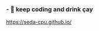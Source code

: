 

### - 🌱 keep coding and drink çay

https://seda-cpu.github.io/

<!--
**Seda-cpu/Seda-cpu** is a ✨ _special_ ✨ repository because its `README.md` (this file) appears on your GitHub profile.
Hi everyone
- 🔭 I’m currently working on autonomous vehicles and smart systems.
Here are some ideas to get you started:

- 🌱 keep coding and drink çay

-->
